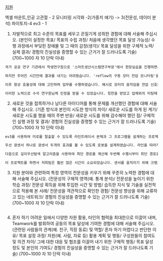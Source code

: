 [지원](https://www.skcareers.com/pos/jobview.aspx?_SKEP=qv0xqNXR7Eq%2bqPSIm4H4Gy%2bJ94ruMYWzboydXaYMP%2b%2bVWiebQKDvW1emvgsYhFMxH35PVNnTPTgljzzpIxch4JeGOy4%2fx9hCs3YhmycG5o4%3d)

엑셀 마운트,인공 고관절 - 2
모니터링 시각화 -2(가중치 얘기) -> 3(전문성, 데이터 분석)
파이토치-4
ev3 - 1

1. 자발적으로 최고 수준의 목표를 세우고 끈질기게 성취한 경험에 대해 서술해 주십시오. (본인이 설정한 목표/ 목표의 수립 과정/ 처음에 생각했던 목표 달성 가능성/ 수행 과정에서 부딪힌 장애물 및 그 때의 감정(생각)/ 목표 달성을 위한 구체적 노력/ 실제 결과/ 경험의 진실성을 증명할 수 있는 근거가 잘 드러나도록 기술) (700~1000 자 10 단락 이내)

``` txt
국가 공공 연구 기관에서 학생연구원으로 '스마트생산시스템연구부문'에서 현장실습을 진행하면서 'follow up'과 'commuication' 역량에 대해 인정받은 경험이 있습니다. 실습을 진행하면서  처음 세운 목표는 '수석 연구원님께 업무적으로 인정받기' 였습니다. 학생연구원으로서 문제없이 업무를 수행하려면 주어진 시간안에 주어진 결과를 내야된다고 생각했습니다.

하지만 주어진 시간안에 결과를 내기는 어려웠습니다. 'reflow의 구동 모터 전압 모니터링'을 위한 코드를 작성하는 업무에서 한 부분이 막히면 다음 부분으로 진행이 어려웠고 미팅 발표는 미흡할 수 밖에 없었습니다. 박사님께 열심히 안하는 것 같다는 지적을 받았고, 다른 업무로 배정되었습니다. 결과가 없는 노력은 업무적으로 인정받을 수 없다는 생각이 들었습니다.

이후 항상 효율성에 대해 고민하며 업무를 수행하였습니다. 예시로 모터의 움직임을 전압 신호로 예상하는 것이 어렵고 시간이 오래 걸릴 것이라 판단하면, 해당 장비업체에 구동 영상과 전압 데이터를 요청하였습니다. 더미 데이터를 사용하여 나머지 코드를 작성한뒤, 답장이 받으면 그 부분을 수정하는 식으로 결과를 만들어 내었습니다.

이러한 노력으로 수석 연구원님께 인정을 받을 수 있었습니다. 칭찬을 받았고 업체와의 미팅때 저를 기용하여 프로그램 로직을 설명하도록 하였습니다. 또한 현장실습을 연장할 것을 권유 받았습니다. 이 경험을 발판으로 sk on의 인재가 되겠습니다.
```

2. 새로운 것을 접목하거나 남다른 아이디어를 통해 문제를 개선했던 경험에 대해 서술해 주십시오. (기존 방식과 본인이 시도한 방식의 차이/ 새로운 시도를 하게 된 계기/ 새로운 시도를 했을 때의 주변 반응/ 새로운 시도를 위해 감수해야 했던 점/ 구체적인 실행 과정 및 결과/ 경험의 진실성을 증명할 수 있는 근거가 잘 드러나도록 기술) (700~1000 자 10 단락 이내)

```txt
ev3를 사용하여 미로를 탈출할 수 있도록 라인트레이서 본체과 그 프로그램을 설계하는 프로젝트를 수행하였습니다. 저는 남들과는 다른 아이디어로 HW와 SW를 개선하여 탈출 시간을 획기적으로 줄였습니다. 

우선 광센서 하나로 광센서 두개의 효과를 볼 수 있도록 로봇을 설계하였습니다. 라인을 따라가려면 바닥의 검은 라인의 한쪽 바깥과 흰색 배경중간 라인에 광센서를 위치 시키도록 조향을 조절하면서 가야합니다. 따라서 광센서를 라인 양쪽에 위치시키면 조향이 수월해져 빠른 속도를 낼 수 있었습니다. 각 팀에게 주어진 광센서는 하나였기 때문에 모두 위의 방법을 통해 라인트레이싱을 수행하였습니다. 하지만 저희 팀은 속도를 높이기 위해 소형 모터를 장착하고 크랭크 구조를 구현하여 광센서를 직선 왕복운동 하도록 만들어 라인 양쪽을 센싱할 수 있도록 하였습니다. 

다음으로 깊이우선탐색 알고리즘을 사용하여 최단 경로를 계산해 두번째 수행시부터 최단 경로로 미로를 탈출 할 수 있도록 하였습니다. 미로 탈출에는 총 두번의 기회가 주어졌고, 다른 조들은 모두 2번째 기회를 1번째 경우의 오류시 또 한번의 기회로 생각했습니다. 저희 조는 첫 번째 기회에서 동작을 수행하며 지나가는 경로를 기억해 두었다가 잘못된 경로를 계산하여 제거하는 방식으로 최단 경로를 구한뒤, 2번째 기회에서 기억한 경로를 이용하여 미로를 탈출할 수 있도록 프로그래밍 하였습니다.

이 프로젝트를 하면서 저희팀은 훨씬 많은 시간이 소요되었습니다. 센서를 움직이기 위해 크랭크 구조를 설계하며 동역학과 기구역학을 다시 학습하였습니다. 최적의 센싱 거리와 속도를 위해 많은 시행착오를 겪었습니다. 깊이우선탐색 구현은 일반 탐색에 비해 프로그램의 구조도 복잡하였기 프로그래밍 시간뿐 아니라 많은 오류 수정 시간도 필요하였습니다. 하지만 위 두가지 방법을 통해 속도와 경로에서 이득을 보았고, 최단 시간안에 미로를 탈출하는 성과를 얻었습니다.
```

3. 지원 분야와 관련하여 특정 영역의 전문성을 키우기 위해 꾸준히 노력한 경험에 대해 서술해 주십시오. (전문성의 구체적 영역(예. 통계 분석)/ 전문성을 높이기 위한 학습 과정/ 전문성 획득을 위해 투입한 시간 및 방법/ 습득한 지식 및 기술을 실전적으로 적용해 본 사례/ 전문성을 객관적으로 확인한 경험/ 전문성 향상을 위해 교류하고 있는 네트워크/ 경험의 진실성을 증명할 수 있는 근거가 잘 드러나도록 기술) (700~1000 자 10 단락 이내)

```
```

4. 혼자 하기 어려운 일에서 다양한 자원 활용, 타인의 협력을 최대한으로 이끌어 내며, Teamwork를 발휘하여 공동의 목표 달성에 기여한 경험에 대해 서술해 주십시오. (관련된 사람들의 관계(예. 친구, 직장 동료) 및 역할/ 혼자 하기 어렵다고 판단한 이유/ 목표 설정 과정/ 자원(예. 사람, 자료 등) 활용 계획 및 행동/ 구성원들의 참여도 및 의견 차이/ 그에 대한 대응 및 협조를 이끌어 내기 위한 구체적 행동/ 목표 달성 정도 및 본인의 기여도/ 경험의 진실성을 증명할 수 있는 근거가 잘 드러나도록 기술) (700~1000 자 10 단락 이내)

```
```